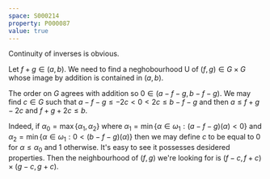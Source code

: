 ```yaml
---
space: S000214
property: P000087
value: true
---
```


Continuity of inverses is obvious.

Let $f + g \in (a,b)$. We need to find a neghobourhood U of $(f,g) \in G \times G$
whose image by addition is contained in $(a,b)$.

The order on $G$ agrees with addition so $0 \in (a-f-g, b-f-g)$.
We may find $c \in G$ such that 
$a-f-g \leq -2c < 0 < 2c \leq b-f-g$
and then $a \leq f+g-2c$ and $f+g+2c \leq b$.

Indeed, if
$\alpha_0 = \max \{ \alpha_1, \alpha_2 \}$ where 
$\alpha_1 = \min \{ \alpha \in \omega_1 : (a-f-g)(\alpha) < 0 \}$ and 
$\alpha_2 = \min \{ \alpha \in \omega_1 : 0 < (b-f-g)(\alpha) \}$
then we may define $c$ to be equal to 0 for $\alpha \leq \alpha_0$ and 1 otherwise.
It's easy to see it possesses desidered properties. 
Then the neighbourhood of $(f,g)$ we're looking for is $(f-c, f+c) \times (g-c, g+c)$.
